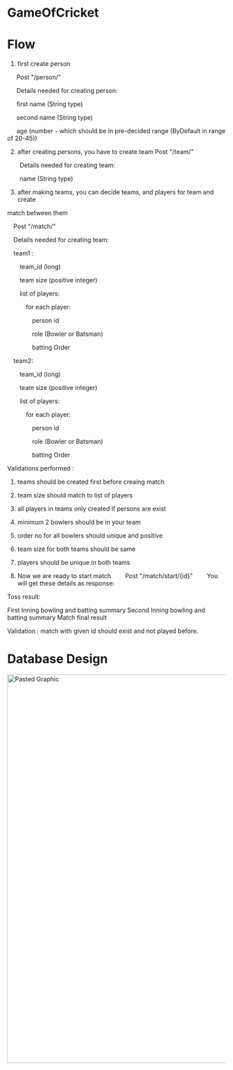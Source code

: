 # GameOfCricket 

# Flow

1. first create person

`   `Post "/person/"

`   `Details needed for creating person:

`   `first name (String type)

`   `second name (String type)

`   `age (number - which should be in pre-decided range (ByDefault in range of 20-45))

2. after creating persons, you have to create team     Post "/team/"

`    `Details needed for creating team:

`    `name (String type)

3. after making teams, you can decide teams, and players for team and create

match                                                                                                                                between them

`  `Post "/match/"

`  `Details needed for creating team:

`  `team1 :

`    `team\_id (long)

`    `team size (positive integer)

`    `list of players:

`      `for each player:

`        `person id

`        `role (Bowler or Batsman)

`        `batting Order

`  `team2:

`    `team\_id (long)

`    `team size (positive integer)

`    `list of players:

`      `for each player:

`        `person id

`        `role (Bowler or Batsman)

`        `batting Order

Validations performed :
   1. teams should be created first before creaing match
   1. team size should match to list of players
   1. all players in teams only created if persons are exist
   1. minimum 2 bowlers should be in your team
   1. order no for all bowlers should unique and positive
   1. team size for both teams should be same
   1. players should be unique in both teams


4. Now we are ready to start match 
`    `Post "/match/start/{id}"
`    `You will get these details as response:

Toss result:

First Inning bowling and batting summary Second Inning bowling and batting summary Match final result

Validation : match with given id should exist and not played before.


# Database Design

<img width="896" alt="Pasted Graphic" src="https://user-images.githubusercontent.com/123222064/224466836-3cdee354-484b-4839-87c1-8f302a25ae3a.png">


